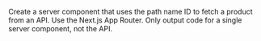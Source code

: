 Create a server component that uses the path name ID to fetch a product from an API. Use the Next.js App Router. Only output code for a single server component, not the API.